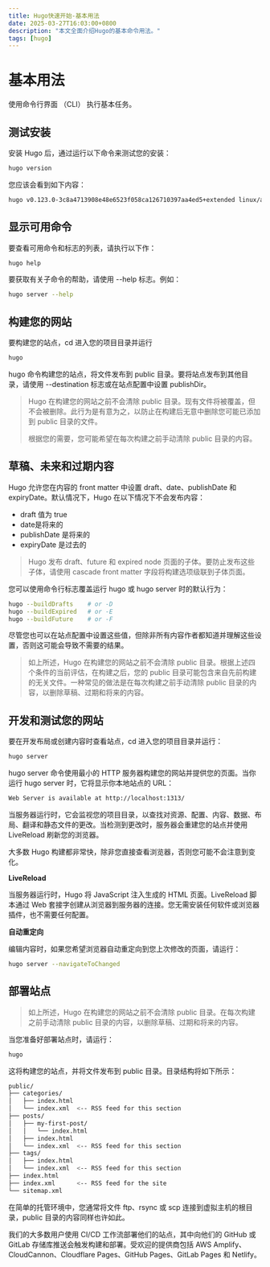```yaml
---
title: Hugo快速开始-基本用法
date: 2025-03-27T16:03:00+0800
description: "本文全面介绍Hugo的基本命令用法。"
tags: [hugo]
---
```



# 基本用法
使用命令行界面 （CLI） 执行基本任务。

## 测试安装
安装 Hugo 后，通过运行以下命令来测试您的安装：
```bash
hugo version
```
您应该会看到如下内容：
```bash
hugo v0.123.0-3c8a4713908e48e6523f058ca126710397aa4ed5+extended linux/amd64 BuildDate=2024-02-19T16:32:38Z VendorInfo=gohugoio
```

## 显示可用命令
要查看可用命令和标志的列表，请执行以下作：
```bash
hugo help
```
要获取有关子命令的帮助，请使用 --help 标志。例如：
```bash
hugo server --help
```

## 构建您的网站
要构建您的站点，cd 进入您的项目目录并运行
```bash
hugo
```
hugo 命令构建您的站点，将文件发布到 public 目录。要将站点发布到其他目录，请使用 --destination 标志或在站点配置中设置 publishDir。

> Hugo 在构建您的网站之前不会清除 public 目录。现有文件将被覆盖，但不会被删除。此行为是有意为之，以防止在构建后无意中删除您可能已添加到 public 目录的文件。
> 
> 根据您的需要，您可能希望在每次构建之前手动清除 public 目录的内容。

## 草稿、未来和过期内容
Hugo 允许您在内容的 front matter 中设置 draft、date、publishDate 和 expiryDate。默认情况下，Hugo 在以下情况下不会发布内容：
- draft 值为 true
- date是将来的
- publishDate 是将来的
- expiryDate 是过去的

> Hugo 发布 draft、future 和 expired node 页面的子体。要防止发布这些子体，请使用 cascade front matter 字段将构建选项级联到子体页面。

您可以使用命令行标志覆盖运行 hugo 或 hugo server 时的默认行为：
```bash
hugo --buildDrafts    # or -D
hugo --buildExpired   # or -E
hugo --buildFuture    # or -F
```
尽管您也可以在站点配置中设置这些值，但除非所有内容作者都知道并理解这些设置，否则这可能会导致不需要的结果。

> 如上所述，Hugo 在构建您的网站之前不会清除 public 目录。根据上述四个条件的当前评估，在构建之后，您的 public 目录可能包含来自先前构建的无关文件。一种常见的做法是在每次构建之前手动清除 public 目录的内容，以删除草稿、过期和将来的内容。

## 开发和测试您的网站
要在开发布局或创建内容时查看站点，cd 进入您的项目目录并运行：
```bash
hugo server
```
hugo server 命令使用最小的 HTTP 服务器构建您的网站并提供您的页面。当你运行 hugo server 时，它将显示你本地站点的 URL：
```bash
Web Server is available at http://localhost:1313/
```

当服务器运行时，它会监视您的项目目录，以查找对资源、配置、内容、数据、布局、翻译和静态文件的更改。当检测到更改时，服务器会重建您的站点并使用 LiveReload 刷新您的浏览器。

大多数 Hugo 构建都非常快，除非您直接查看浏览器，否则您可能不会注意到变化。

**LiveReload**

当服务器运行时，Hugo 将 JavaScript 注入生成的 HTML 页面。LiveReload 脚本通过 Web 套接字创建从浏览器到服务器的连接。您无需安装任何软件或浏览器插件，也不需要任何配置。

**自动重定向**

编辑内容时，如果您希望浏览器自动重定向到您上次修改的页面，请运行：
```bash
hugo server --navigateToChanged
```
## 部署站点
>如上所述，Hugo 在构建您的网站之前不会清除 public 目录。在每次构建之前手动清除 public 目录的内容，以删除草稿、过期和将来的内容。

当您准备好部署站点时，请运行：
```bash
hugo
```
这将构建您的站点，并将文件发布到 public 目录。目录结构将如下所示：
```bash
public/
├── categories/
│   ├── index.html
│   └── index.xml  <-- RSS feed for this section
├── posts/
│   ├── my-first-post/
│   │   └── index.html
│   ├── index.html
│   └── index.xml  <-- RSS feed for this section
├── tags/
│   ├── index.html
│   └── index.xml  <-- RSS feed for this section
├── index.html
├── index.xml      <-- RSS feed for the site
└── sitemap.xml
```
在简单的托管环境中，您通常将文件 ftp、rsync 或 scp 连接到虚拟主机的根目录，public 目录的内容同样也许如此。

我们的大多数用户使用 CI/CD 工作流部署他们的站点，其中向他们的 GitHub 或 GitLab 存储库推送会触发构建和部署。受欢迎的提供商包括 AWS Amplify、CloudCannon、Cloudflare Pages、GitHub Pages、GitLab Pages 和 Netlify。